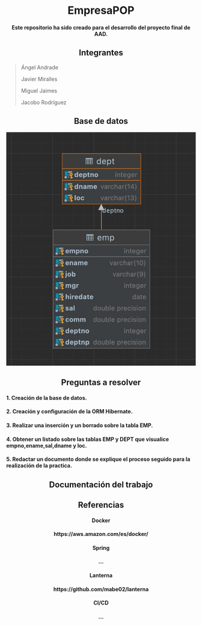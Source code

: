 <h1 align="center"> EmpresaPOP </h1>

<h4 align="center">Este repositorio ha sido creado para el desarrollo del proyecto final de AAD. </h4>

<h2 align="center"> Integrantes </h2>

> Ángel Andrade
> 
> Javier Miralles
> 
> Miguel Jaimes
> 
> Jacobo Rodríguez

<h2 align="center"> Base de datos </h2>

<img src="https://github.com/FlagshipDev/EmpresaPOP/blob/63c5dca163688cc617458c21f1f29e23b13b510e/docs/base%20de%20datos.jpeg" alt="EmpresaPOP"/>

<h2 align="center"> Preguntas a resolver </h2>

<h4> 1. Creación de la base de datos. </h4>
<h4> 2. Creación y configuración de la ORM Hibernate. </h4>
<h4> 3. Realizar una inserción y un borrado sobre la tabla EMP. </h4>
<h4> 4. Obtener un listado sobre las tablas EMP y DEPT que visualice empno,ename,sal,dname y loc. </h4>
<h4> 5. Redactar un documento donde se explique el proceso seguido para la realización de la practica. </h4>

<h2 align="center"> Documentación del trabajo </h2>



<h2 align="center"> Referencias </h2>

<h4 align="center"> Docker </h4>
<h4 align="center"> https://aws.amazon.com/es/docker/ </h4>
<h4 align="center"> Spring </h4>
<h4 align="center"> ... </h4>
<h4 align="center"> Lanterna </h4>
<h4 align="center"> https://github.com/mabe02/lanterna </h4>
<h4 align="center"> CI/CD </h4>
<h4 align="center"> ... </h4>
